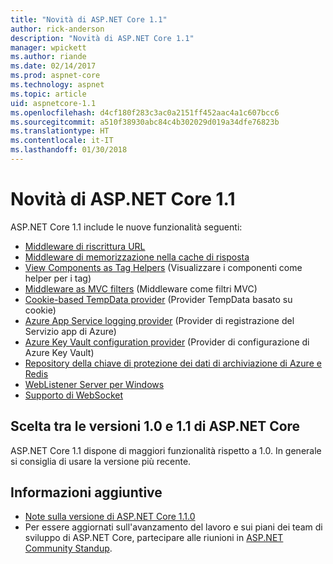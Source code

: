 ```yaml
---
title: "Novità di ASP.NET Core 1.1"
author: rick-anderson
description: "Novità di ASP.NET Core 1.1"
manager: wpickett
ms.author: riande
ms.date: 02/14/2017
ms.prod: aspnet-core
ms.technology: aspnet
ms.topic: article
uid: aspnetcore-1.1
ms.openlocfilehash: d4cf180f283c3ac0a2151ff452aac4a1c607bcc6
ms.sourcegitcommit: a510f38930abc84c4b302029d019a34dfe76823b
ms.translationtype: HT
ms.contentlocale: it-IT
ms.lasthandoff: 01/30/2018
---
```

# <a name="whats-new-in-aspnet-core-11"></a>Novità di ASP.NET Core 1.1

ASP.NET Core 1.1 include le nuove funzionalità seguenti:

- [Middleware di riscrittura URL](xref:fundamentals/url-rewriting)
- [Middleware di memorizzazione nella cache di risposta](xref:performance/caching/middleware)
- [View Components as Tag Helpers](xref:mvc/views/view-components#invoking-a-view-component-as-a-tag-helper) (Visualizzare i componenti come helper per i tag)
- [Middleware as MVC filters](xref:mvc/controllers/filters#using-middleware-in-the-filter-pipeline) (Middleware come filtri MVC)
- [Cookie-based TempData provider](xref:fundamentals/app-state#tempdata) (Provider TempData basato su cookie)
- [Azure App Service logging provider](xref:fundamentals/logging/index#appservice) (Provider di registrazione del Servizio app di Azure)
- [Azure Key Vault configuration provider](xref:security/key-vault-configuration) (Provider di configurazione di Azure Key Vault)
- [Repository della chiave di protezione dei dati di archiviazione di Azure e Redis](xref:security/data-protection/implementation/key-storage-providers#azure-and-redis)
- [WebListener Server per Windows](xref:fundamentals/servers/weblistener)
- [Supporto di WebSocket](xref:fundamentals/websockets)

## <a name="choosing-between-versions-10-and-11-of-aspnet-core"></a>Scelta tra le versioni 1.0 e 1.1 di ASP.NET Core

ASP.NET Core 1.1 dispone di maggiori funzionalità rispetto a 1.0. In generale si consiglia di usare la versione più recente.

## <a name="additional-information"></a>Informazioni aggiuntive

- [Note sulla versione di ASP.NET Core 1.1.0](https://github.com/aspnet/Home/releases/tag/1.1.0)
- Per essere aggiornati sull'avanzamento del lavoro e sui piani dei team di sviluppo di ASP.NET Core, partecipare alle riunioni in [ASP.NET Community Standup](https://live.asp.net/).
